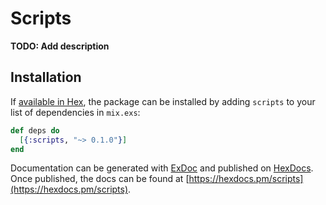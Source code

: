 # Scripts

**TODO: Add description**

## Installation

If [available in Hex](https://hex.pm/docs/publish), the package can be installed
by adding `scripts` to your list of dependencies in `mix.exs`:

```elixir
def deps do
  [{:scripts, "~> 0.1.0"}]
end
```

Documentation can be generated with [ExDoc](https://github.com/elixir-lang/ex_doc)
and published on [HexDocs](https://hexdocs.pm). Once published, the docs can
be found at [https://hexdocs.pm/scripts](https://hexdocs.pm/scripts).

